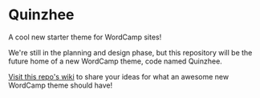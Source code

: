 # Quinzhee
A cool new starter theme for WordCamp sites!

We're still in the planning and design phase, but this repository will be the future home of a new WordCamp theme, code named Quinzhee.

[Visit this repo's wiki](https://github.com/JLeuze/quinzhee/wiki) to share your ideas for what an awesome new WordCamp theme should have!